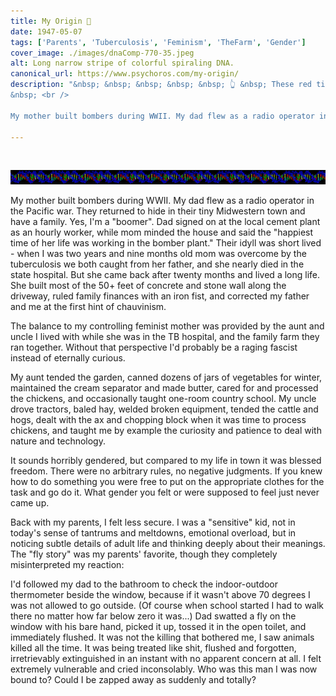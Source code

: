```yaml
---
title: My Origin 🎉 
date: 1947-05-07
tags: ['Parents', 'Tuberculosis', 'Feminism', 'TheFarm', 'Gender']
cover_image: ./images/dnaComp-770-35.jpeg
alt: Long narrow stripe of colorful spiraling DNA.
canonical_url: https://www.psychoros.com/my-origin/
description: "&nbsp; &nbsp; &nbsp; &nbsp; &nbsp; 👆 &nbsp; These red titles are links to more detail...  <br />
&nbsp; <br />

My mother built bombers during WWII. My dad flew as a radio operator in the Pacific war. They returned to hide in their tiny Midwestern town and have a family. Their idyll was short lived - when I was two years and nine months old mom was overcome by the tuberculosis we both caught from her father, and she nearly died in the state hospital."

---
```

&nbsp; <br />

<img src="./dnaComp-770-35.jpeg" alt="Long narrow stripe of colorful spiraling DNA.">

My mother built bombers during WWII. My dad flew as a radio operator in the Pacific war. They returned to hide in their tiny Midwestern town and have a family. Yes, I'm a "boomer". Dad signed on at the local cement plant as an hourly worker, while mom minded the house and said the "happiest time of her life was working in the bomber plant." Their idyll was short lived - when I was two years and nine months old mom was overcome by the tuberculosis we both caught from her father, and she nearly died in the state hospital. But she came back after twenty months and lived a long life. She built most of the 50+ feet of concrete and stone wall along the driveway, ruled family finances with an iron fist, and corrected my father and me at the first hint of chauvinism. 

The balance to my controlling feminist mother was provided by the aunt and uncle I lived with while she was in the TB hospital, and the family farm they ran together. Without that perspective I'd probably be a raging fascist instead of eternally curious. 

My aunt tended the garden, canned dozens of jars of vegetables for winter, maintained the cream separator and made butter, cared for and processed the chickens, and occasionally taught one-room country school. My uncle drove tractors, baled hay, welded broken equipment, tended the cattle and hogs, dealt with the ax and chopping block when it was time to process chickens, and taught me by example the curiosity and patience to deal with nature and technology. 

It sounds horribly gendered, but compared to my life in town it was blessed freedom. There were no arbitrary rules, no negative judgments. If you knew how to do something you were free to put on the appropriate clothes for the task and go do it. What gender you felt or were supposed to feel just never came up. 

Back with my parents, I felt less secure. I was a "sensitive" kid, not in today's sense of tantrums and meltdowns, emotional overload, but in noticing subtle details of adult life and thinking deeply about their meanings. The "fly story" was my parents' favorite, though they completely misinterpreted my reaction: 

I'd followed my dad to the bathroom to check the indoor-outdoor thermometer beside the window, because if it wasn't above 70 degrees I was not allowed to go outside. (Of course when school started I had to walk there no matter how far below zero it was...) Dad swatted a fly on the window with his bare hand, picked it up, tossed it in the open toilet, and immediately flushed. It was not the killing that bothered me, I saw animals killed all the time. It was being treated like shit, flushed and forgotten, irretrievably extinguished in an instant with no apparent concern at all. I felt extremely vulnerable and cried inconsolably. Who was this man I was now bound to? Could I be zapped away as suddenly and totally? 

